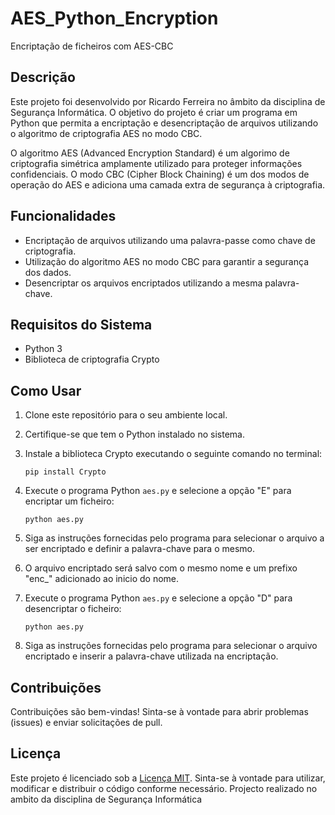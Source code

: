 # AES_Python_Encryption

Encriptação de ficheiros com AES-CBC 

## Descrição

Este projeto foi desenvolvido por Ricardo Ferreira no âmbito da disciplina de Segurança Informática. 
O objetivo do projeto é criar um programa em Python que permita a encriptação e desencriptação de arquivos utilizando o algoritmo de criptografia AES no modo CBC.

O algoritmo AES (Advanced Encryption Standard) é um algorimo de criptografia simétrica amplamente utilizado para proteger informações confidenciais. O modo CBC (Cipher Block Chaining) é um dos modos de operação do AES e adiciona uma camada extra de segurança à criptografia.

## Funcionalidades

- Encriptação de arquivos utilizando uma palavra-passe como chave de criptografia.
- Utilização do algoritmo AES no modo CBC para garantir a segurança dos dados.
- Desencriptar os arquivos encriptados utilizando a mesma palavra-chave.

## Requisitos do Sistema

- Python 3
- Biblioteca de criptografia Crypto

## Como Usar

1. Clone este repositório para o seu ambiente local.
2. Certifique-se que tem o Python instalado no sistema.
3. Instale a biblioteca Crypto executando o seguinte comando no terminal:
   ```
   pip install Crypto
   ```

4. Execute o programa Python `aes.py` e selecione a opção "E" para encriptar um ficheiro:
   ```
   python aes.py
   ```
5. Siga as instruções fornecidas pelo programa para selecionar o arquivo a ser encriptado e definir a palavra-chave para o mesmo.
6. O arquivo encriptado será salvo com o mesmo nome e um prefixo "enc_" adicionado ao inicio do nome.
7. Execute o programa Python `aes.py` e selecione a opção "D" para desencriptar o ficheiro:
   ```
   python aes.py
   ```
8. Siga as instruções fornecidas pelo programa para selecionar o arquivo encriptado e inserir a palavra-chave utilizada na encriptação.


## Contribuições

Contribuições são bem-vindas! Sinta-se à vontade para abrir problemas (issues) e enviar solicitações de pull.

## Licença

Este projeto é licenciado sob a [Licença MIT](https://opensource.org/licenses/MIT). Sinta-se à vontade para utilizar, modificar e distribuir o código conforme necessário.
Projecto realizado no ambito da disciplina de Segurança Informática
